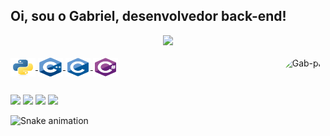 ## Oi, sou o Gabriel, desenvolvedor back-end!

<div align="center">
  <a href="https://github.com/GabIkejima">
  <img height="45%" src="https://github-readme-stats.vercel.app/api?username=GabIkejima&show_icons=true&theme=calm&include_all_commits=true&count_private=true"/>
</div>
  
<div style="display: inline_block"><br>
  <img align="center" alt="Gab-Python" height="30" width="40" src="https://raw.githubusercontent.com/devicons/devicon/master/icons/python/python-original.svg">
  <img align="center" alt="Gab-Cplusplus" height="30" width="40" src="https://raw.githubusercontent.com/devicons/devicon/master/icons/cplusplus/cplusplus-original.svg">
  <img align="center" alt="Gab-C" height="30" width="40" src="https://raw.githubusercontent.com/devicons/devicon/master/icons/c/c-original.svg">
  <img align="center" alt="Gab-Csharp" height="30" width="40" src="https://raw.githubusercontent.com/devicons/devicon/master/icons/csharp/csharp-original.svg">
  <img align="right" alt="Gab-pic" height="150" style="border-radius:50px;" src="https://cdn.discordapp.com/attachments/957114061961715742/1046770660397027328/unknown.png">
</div>
  
  ##
 
<div> 
  <a href = "mailto:gabrielhigaikejima@gmail.com"><img src="https://img.shields.io/badge/-Gmail-%23333?style=for-the-badge&logo=gmail&logoColor=white" target="_blank"></a>
  <a href="https://www.linkedin.com/in/gabrielikejima/" target="_blank"><img src="https://img.shields.io/badge/-LinkedIn-%230077B5?style=for-the-badge&logo=linkedin&logoColor=white" target="_blank"></a> 
  <a href="https://instagram.com/gab_ike" target="_blank"><img src="https://img.shields.io/badge/-Instagram-%23E4405F?style=for-the-badge&logo=instagram&logoColor=white" target="_blank"></a>
    <a href="https://wa.me/5511985330163" target="_blank"><img src="https://img.shields.io/badge/WhatsApp-25D366?style=for-the-badge&logo=whatsapp&logoColor=white" target="_blank"></a>
  
![Snake animation](https://github.com/GabIkejima/GabIkejima/blob/output/github-contribution-grid-snake.svg)
  
</div>
  
